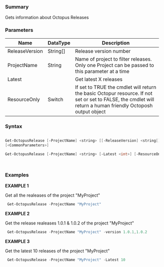 ﻿### Summary

Gets information about Octopus Releases
### Parameters
| Name | DataType          | Description |
| ------------- | ----------- | ----------- |
| ReleaseVersion | String[] |  Release version number     |
| ProjectName | String |  Name of project to filter releases. Only one Project can be passed to this parameter at a time     |
| Latest |  |  Get latest X releases     |
| ResourceOnly | Switch |  If set to TRUE the cmdlet will return the basic Octopur resource. If not set or set to FALSE, the cmdlet will return a  human friendly Octoposh output object     |

### Syntax
``` powershell

Get-OctopusRelease [-ProjectName] <string> [[-ReleaseVersion] <string[]>] [-ResourceOnly <SwitchParameter>] 
[<CommonParameters>]

Get-OctopusRelease [-ProjectName] <string> [-Latest <int>] [-ResourceOnly <SwitchParameter>] [<CommonParameters>]




``` 

### Examples 

**EXAMPLE 1**

Get all the realeases of the project "MyProject"

``` powershell 
 Get-OctopusRelease -ProjectName "MyProject"
``` 

**EXAMPLE 2**

Get the release realeases 1.0.1 & 1.0.2 of the project "MyProject"

``` powershell 
 Get-OctopusRelease -ProjectName "MyProject" -version 1.0.1,1.0.2
``` 

**EXAMPLE 3**

Get the latest 10 releases of the project "MyProject"

``` powershell 
 Get-OctopusRelease -ProjectName "MyProject" -Latest 10
``` 

